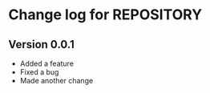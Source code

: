 Change log for REPOSITORY
=========================

Version 0.0.1
-------------

* Added a feature
* Fixed a bug
* Made another change
